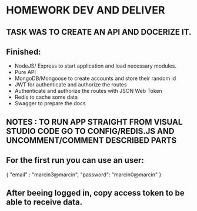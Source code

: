 # HOMEWORK DEV AND DELIVER

## TASK WAS TO CREATE AN API AND DOCERIZE IT.

## Finished:

- NodeJS/ Express to start application and load necessary modules.
- Pure API
- MongoDB/Mongoose to create accounts and store their random id
- JWT for authenticate and authorize the routes
- Authenticate and authorize the routes with JSON Web Token
- Redis to cache some data
- Swagger to prepare the docs

## NOTES : TO RUN APP STRAIGHT FROM VISUAL STUDIO CODE GO TO CONFIG/REDIS.JS AND UNCOMMENT/COMMENT DESCRIBED PARTS

## For the first run you can use an user:

{
"email" : "marcin3@marcin",
"password": "marcin0@marcin"
}

## After beeing logged in, copy access token to be able to receive data.
